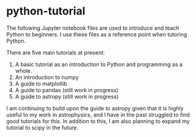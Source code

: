 # python-tutorial

The following Jupyter notebook files are used to introduce and teach Python to beginners. 
I use these files as a reference point when tutoring Python.

There are five main tutorials at present:

1. A basic tutorial as an introduction to Python and programming as a whole.
2. An introduction to numpy
3. A guide to matplotlib
4. A guide to pandas (still work in progress)
5. A guide to astropy (still work in progress)

I am continuing to build upon the guide to astropy given that it is highly useful to my work
in astrophysics, and I have in the past struggled to find good tutorials for this. In addition to
this, I am also planning to expand my tutorial to scipy in the future.

